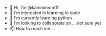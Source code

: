 - 👋 Hi, I’m @kammmmm11
- 👀 I’m interested in learning to code
- 🌱 I’m currently learning python
- 💞️ I’m looking to collaborate on ... not sure yet
- 📫 How to reach me ...

<!---
kammmmm11/kammmmm11 is a ✨ special ✨ repository because its `README.md` (this file) appears on your GitHub profile.
You can click the Preview link to take a look at your changes.
--->
